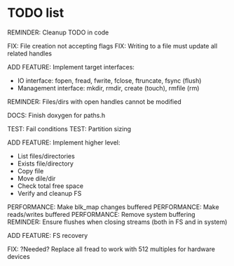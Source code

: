 # TODO list

REMINDER: Cleanup TODO in code

FIX: File creation not accepting flags
FIX: Writing to a file must update all related handles

ADD FEATURE: Implement target interfaces:

* IO interface: fopen, fread, fwrite, fclose, ftruncate, fsync (flush)
* Management interface: mkdir, rmdir, create (touch), rmfile (rm)

REMINDER: Files/dirs with open handles cannot be modified

DOCS: Finish doxygen for paths.h

TEST: Fail conditions
TEST: Partition sizing

ADD FEATURE: Implement higher level:

* List files/directories
* Exists file/directory
* Copy file
* Move dile/dir
* Check total free space
* Verify and cleanup FS

PERFORMANCE: Make blk_map changes buffered
PERFORMANCE: Make reads/writes buffered
PERFORMANCE: Remove system buffering
REMINDER: Ensure flushes when closing streams (both in FS and in system)

ADD FEATURE: FS recovery

FIX: ?Needed? Replace all fread to work with 512 multiples for hardware devices
